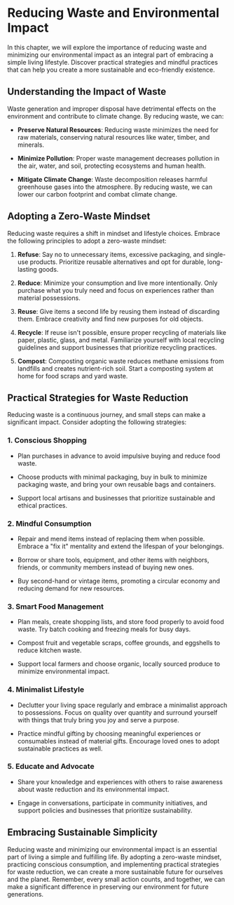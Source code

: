 Reducing Waste and Environmental Impact
==================================================

In this chapter, we will explore the importance of reducing waste and minimizing our environmental impact as an integral part of embracing a simple living lifestyle. Discover practical strategies and mindful practices that can help you create a more sustainable and eco-friendly existence.

Understanding the Impact of Waste
---------------------------------

Waste generation and improper disposal have detrimental effects on the environment and contribute to climate change. By reducing waste, we can:

* **Preserve Natural Resources**: Reducing waste minimizes the need for raw materials, conserving natural resources like water, timber, and minerals.

* **Minimize Pollution**: Proper waste management decreases pollution in the air, water, and soil, protecting ecosystems and human health.

* **Mitigate Climate Change**: Waste decomposition releases harmful greenhouse gases into the atmosphere. By reducing waste, we can lower our carbon footprint and combat climate change.

Adopting a Zero-Waste Mindset
-----------------------------

Reducing waste requires a shift in mindset and lifestyle choices. Embrace the following principles to adopt a zero-waste mindset:

1. **Refuse**: Say no to unnecessary items, excessive packaging, and single-use products. Prioritize reusable alternatives and opt for durable, long-lasting goods.

2. **Reduce**: Minimize your consumption and live more intentionally. Only purchase what you truly need and focus on experiences rather than material possessions.

3. **Reuse**: Give items a second life by reusing them instead of discarding them. Embrace creativity and find new purposes for old objects.

4. **Recycle**: If reuse isn't possible, ensure proper recycling of materials like paper, plastic, glass, and metal. Familiarize yourself with local recycling guidelines and support businesses that prioritize recycling practices.

5. **Compost**: Composting organic waste reduces methane emissions from landfills and creates nutrient-rich soil. Start a composting system at home for food scraps and yard waste.

Practical Strategies for Waste Reduction
----------------------------------------

Reducing waste is a continuous journey, and small steps can make a significant impact. Consider adopting the following strategies:

### 1. **Conscious Shopping**

* Plan purchases in advance to avoid impulsive buying and reduce food waste.

* Choose products with minimal packaging, buy in bulk to minimize packaging waste, and bring your own reusable bags and containers.

* Support local artisans and businesses that prioritize sustainable and ethical practices.

### 2. **Mindful Consumption**

* Repair and mend items instead of replacing them when possible. Embrace a "fix it" mentality and extend the lifespan of your belongings.

* Borrow or share tools, equipment, and other items with neighbors, friends, or community members instead of buying new ones.

* Buy second-hand or vintage items, promoting a circular economy and reducing demand for new resources.

### 3. **Smart Food Management**

* Plan meals, create shopping lists, and store food properly to avoid food waste. Try batch cooking and freezing meals for busy days.

* Compost fruit and vegetable scraps, coffee grounds, and eggshells to reduce kitchen waste.

* Support local farmers and choose organic, locally sourced produce to minimize environmental impact.

### 4. **Minimalist Lifestyle**

* Declutter your living space regularly and embrace a minimalist approach to possessions. Focus on quality over quantity and surround yourself with things that truly bring you joy and serve a purpose.

* Practice mindful gifting by choosing meaningful experiences or consumables instead of material gifts. Encourage loved ones to adopt sustainable practices as well.

### 5. **Educate and Advocate**

* Share your knowledge and experiences with others to raise awareness about waste reduction and its environmental impact.

* Engage in conversations, participate in community initiatives, and support policies and businesses that prioritize sustainability.

Embracing Sustainable Simplicity
--------------------------------

Reducing waste and minimizing our environmental impact is an essential part of living a simple and fulfilling life. By adopting a zero-waste mindset, practicing conscious consumption, and implementing practical strategies for waste reduction, we can create a more sustainable future for ourselves and the planet. Remember, every small action counts, and together, we can make a significant difference in preserving our environment for future generations.
